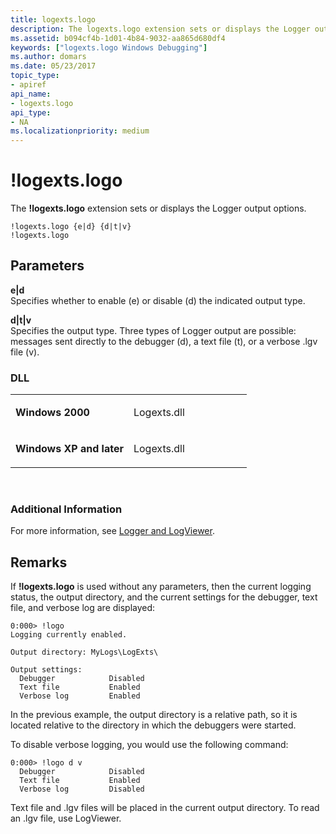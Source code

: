```yaml
---
title: logexts.logo
description: The logexts.logo extension sets or displays the Logger output options.
ms.assetid: b094cf4b-1d01-4b84-9032-aa865d680df4
keywords: ["logexts.logo Windows Debugging"]
ms.author: domars
ms.date: 05/23/2017
topic_type:
- apiref
api_name:
- logexts.logo
api_type:
- NA
ms.localizationpriority: medium
---
```


# !logexts.logo


The **!logexts.logo** extension sets or displays the Logger output options.

```
!logexts.logo {e|d} {d|t|v} 
!logexts.logo 
```

## <span id="ddk__logexts_logo_dbg"></span><span id="DDK__LOGEXTS_LOGO_DBG"></span>Parameters


<span id="_______e_d"></span><span id="_______E_D"></span> **e|d**  
Specifies whether to enable (e) or disable (d) the indicated output type.

<span id="_______d_t_v"></span><span id="_______D_T_V"></span> **d|t|v**  
Specifies the output type. Three types of Logger output are possible: messages sent directly to the debugger (d), a text file (t), or a verbose .lgv file (v).

### <span id="DLL"></span><span id="dll"></span>DLL

<table>
<colgroup>
<col width="50%" />
<col width="50%" />
</colgroup>
<tbody>
<tr class="odd">
<td align="left"><p><strong>Windows 2000</strong></p></td>
<td align="left"><p>Logexts.dll</p></td>
</tr>
<tr class="even">
<td align="left"><p><strong>Windows XP and later</strong></p></td>
<td align="left"><p>Logexts.dll</p></td>
</tr>
</tbody>
</table>

 

### <span id="Additional_Information"></span><span id="additional_information"></span><span id="ADDITIONAL_INFORMATION"></span>Additional Information

For more information, see [Logger and LogViewer](logger-and-logviewer.md).

Remarks
-------

If **!logexts.logo** is used without any parameters, then the current logging status, the output directory, and the current settings for the debugger, text file, and verbose log are displayed:

```
0:000> !logo
Logging currently enabled.

Output directory: MyLogs\LogExts\

Output settings:
  Debugger            Disabled
  Text file           Enabled
  Verbose log         Enabled
```

In the previous example, the output directory is a relative path, so it is located relative to the directory in which the debuggers were started.

To disable verbose logging, you would use the following command:

```
0:000> !logo d v
  Debugger            Disabled
  Text file           Enabled
  Verbose log         Disabled
```

Text file and .lgv files will be placed in the current output directory. To read an .lgv file, use LogViewer.

 

 





